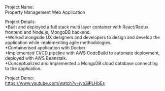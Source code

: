 Project Name: <br />
Property Management Web Application<br />

Project Details: <br />
*Built and deployed a full stack multi layer container with React/Redux frontend and Node.js, MongoDB backend. <br />
*Worked alongside UX designers and developers to design and develop the application while implementing agile methodologies. <br />
*Containerised application with Docker. <br />
*Implemented CI/CD pipeline with AWS CodeBuild to automate deployment, deployed with AWS Beanstalk. <br />
*Conceptualized and implemented a MongoDB cloud database connecting to the application. <br />

Project Demo:<br />
https://www.youtube.com/watch?v=jvo3iPLHbEs
